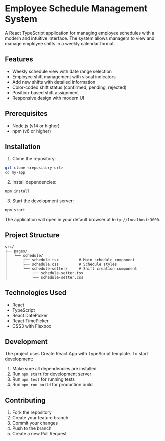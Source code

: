 # Employee Schedule Management System

A React TypeScript application for managing employee schedules with a modern and intuitive interface. The system allows managers to view and manage employee shifts in a weekly calendar format.

## Features

- Weekly schedule view with date range selection
- Employee shift management with visual indicators
- Add new shifts with detailed information
- Color-coded shift status (confirmed, pending, rejected)
- Position-based shift assignment
- Responsive design with modern UI

## Prerequisites

- Node.js (v14 or higher)
- npm (v6 or higher)

## Installation

1. Clone the repository:
```bash
git clone <repository-url>
cd my-app
```

2. Install dependencies:
```bash
npm install
```

3. Start the development server:
```bash
npm start
```

The application will open in your default browser at `http://localhost:3000`.

## Project Structure

```
src/
├── pages/
│   └── schedule/
│       ├── schedule.tsx         # Main schedule component
│       ├── schedule.css         # Schedule styles
│       └── schedule-setter/     # Shift creation component
│           ├── schedule-setter.tsx
│           └── schedule-setter.css
```

## Technologies Used

- React
- TypeScript
- React DatePicker
- React TimePicker
- CSS3 with Flexbox

## Development

The project uses Create React App with TypeScript template. To start development:

1. Make sure all dependencies are installed
2. Run `npm start` for development server
3. Run `npm test` for running tests
4. Run `npm run build` for production build

## Contributing

1. Fork the repository
2. Create your feature branch
3. Commit your changes
4. Push to the branch
5. Create a new Pull Request
